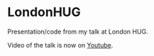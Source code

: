 LondonHUG
=========

Presentation/code from my talk at London HUG.

Video of the talk is now on [Youtube](http://www.youtube.com/watch?v=YScIPA8RbVE).
